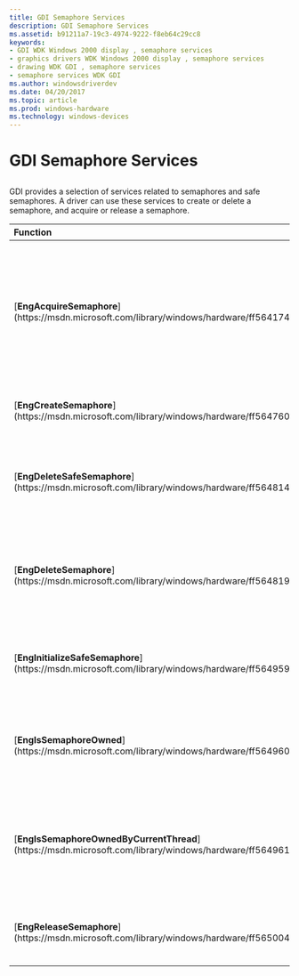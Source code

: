 ```yaml
---
title: GDI Semaphore Services
description: GDI Semaphore Services
ms.assetid: b91211a7-19c3-4974-9222-f8eb64c29cc8
keywords:
- GDI WDK Windows 2000 display , semaphore services
- graphics drivers WDK Windows 2000 display , semaphore services
- drawing WDK GDI , semaphore services
- semaphore services WDK GDI
ms.author: windowsdriverdev
ms.date: 04/20/2017
ms.topic: article
ms.prod: windows-hardware
ms.technology: windows-devices
---
```


# GDI Semaphore Services


## <span id="ddk_gdi_semaphore_services_gg"></span><span id="DDK_GDI_SEMAPHORE_SERVICES_GG"></span>


GDI provides a selection of services related to semaphores and safe semaphores. A driver can use these services to create or delete a semaphore, and acquire or release a semaphore.

<table>
<colgroup>
<col width="50%" />
<col width="50%" />
</colgroup>
<thead>
<tr class="header">
<th align="left">Function</th>
<th align="left">Description</th>
</tr>
</thead>
<tbody>
<tr class="odd">
<td align="left"><p>[<strong>EngAcquireSemaphore</strong>](https://msdn.microsoft.com/library/windows/hardware/ff564174)</p></td>
<td align="left"><p>Acquires the resource associated with the semaphore for exclusive access by the calling thread.</p></td>
</tr>
<tr class="even">
<td align="left"><p>[<strong>EngCreateSemaphore</strong>](https://msdn.microsoft.com/library/windows/hardware/ff564760)</p></td>
<td align="left"><p>Creates a semaphore object.</p></td>
</tr>
<tr class="odd">
<td align="left"><p>[<strong>EngDeleteSafeSemaphore</strong>](https://msdn.microsoft.com/library/windows/hardware/ff564814)</p></td>
<td align="left"><p>Removes a reference to the specified safe semaphore.</p></td>
</tr>
<tr class="even">
<td align="left"><p>[<strong>EngDeleteSemaphore</strong>](https://msdn.microsoft.com/library/windows/hardware/ff564819)</p></td>
<td align="left"><p>Deletes a semaphore object from the system's resource list.</p></td>
</tr>
<tr class="odd">
<td align="left"><p>[<strong>EngInitializeSafeSemaphore</strong>](https://msdn.microsoft.com/library/windows/hardware/ff564959)</p></td>
<td align="left"><p>Initializes the specified safe semaphore.</p></td>
</tr>
<tr class="even">
<td align="left"><p>[<strong>EngIsSemaphoreOwned</strong>](https://msdn.microsoft.com/library/windows/hardware/ff564960)</p></td>
<td align="left"><p>Determines whether any thread holds the specified semaphore.</p></td>
</tr>
<tr class="odd">
<td align="left"><p>[<strong>EngIsSemaphoreOwnedByCurrentThread</strong>](https://msdn.microsoft.com/library/windows/hardware/ff564961)</p></td>
<td align="left"><p>Determines whether the currently executing thread holds the specified semaphore.</p></td>
</tr>
<tr class="even">
<td align="left"><p>[<strong>EngReleaseSemaphore</strong>](https://msdn.microsoft.com/library/windows/hardware/ff565004)</p></td>
<td align="left"><p>Releases the specified semaphore.</p></td>
</tr>
</tbody>
</table>

 

 

 





